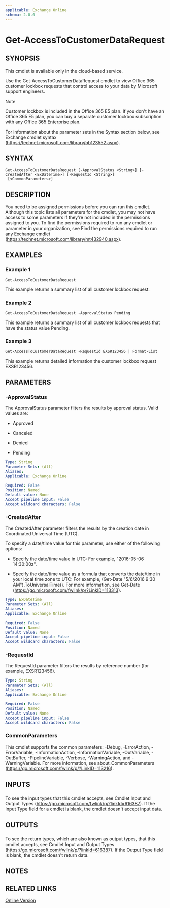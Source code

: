 ```yaml
---
applicable: Exchange Online
schema: 2.0.0
---
```


# Get-AccessToCustomerDataRequest

## SYNOPSIS
This cmdlet is available only in the cloud-based service.

Use the Get-AccessToCustomerDataRequest cmdlet to view Office 365 customer lockbox requests that control access to your data by Microsoft support engineers.

> [!NOTE] 
> Customer lockbox is included in the Office 365 E5 plan. If you don't have an Office 365 E5 plan, you can buy a separate customer lockbox subscription with any Office 365 Enterprise plan.

For information about the parameter sets in the Syntax section below, see Exchange cmdlet syntax (https://technet.microsoft.com/library/bb123552.aspx).

## SYNTAX

```
Get-AccessToCustomerDataRequest [-ApprovalStatus <String>] [-CreatedAfter <ExDateTime>] [-RequestId <String>]
 [<CommonParameters>]
```

## DESCRIPTION
You need to be assigned permissions before you can run this cmdlet. Although this topic lists all parameters for the cmdlet, you may not have access to some parameters if they're not included in the permissions assigned to you. To find the permissions required to run any cmdlet or parameter in your organization, see Find the permissions required to run any Exchange cmdlet (https://technet.microsoft.com/library/mt432940.aspx).

## EXAMPLES

### Example 1
```
Get-AccessToCustomerDataRequest
```

This example returns a summary list of all customer lockbox request.

### Example 2
```
Get-AccessToCustomerDataRequest -ApprovalStatus Pending
```

This example returns a summary list of all customer lockbox requests that have the status value Pending.

### Example 3
```
Get-AccessToCustomerDataRequest -RequestId EXSR123456 | Format-List
```

This example returns detailed information the customer lockbox request EXSR123456.

## PARAMETERS

### -ApprovalStatus
The ApprovalStatus parameter filters the results by approval status. Valid values are:

- Approved

- Canceled

- Denied

- Pending

```yaml
Type: String
Parameter Sets: (All)
Aliases:
Applicable: Exchange Online

Required: False
Position: Named
Default value: None
Accept pipeline input: False
Accept wildcard characters: False
```

### -CreatedAfter
The CreatedAfter parameter filters the results by the creation date in Coordinated Universal Time (UTC).

To specify a date/time value for this parameter, use either of the following options:

- Specify the date/time value in UTC: For example, "2016-05-06 14:30:00z".

- Specify the date/time value as a formula that converts the date/time in your local time zone to UTC: For example, (Get-Date "5/6/2016 9:30 AM").ToUniversalTime(). For more information, see Get-Date (https://go.microsoft.com/fwlink/p/?LinkID=113313).

```yaml
Type: ExDateTime
Parameter Sets: (All)
Aliases:
Applicable: Exchange Online

Required: False
Position: Named
Default value: None
Accept pipeline input: False
Accept wildcard characters: False
```

### -RequestId
The RequestId parameter filters the results by reference number (for example, EXSR123456).

```yaml
Type: String
Parameter Sets: (All)
Aliases:
Applicable: Exchange Online

Required: False
Position: Named
Default value: None
Accept pipeline input: False
Accept wildcard characters: False
```

### CommonParameters
This cmdlet supports the common parameters: -Debug, -ErrorAction, -ErrorVariable, -InformationAction, -InformationVariable, -OutVariable, -OutBuffer, -PipelineVariable, -Verbose, -WarningAction, and -WarningVariable. For more information, see about_CommonParameters (https://go.microsoft.com/fwlink/p/?LinkID=113216).

## INPUTS

###  
To see the input types that this cmdlet accepts, see Cmdlet Input and Output Types (https://go.microsoft.com/fwlink/p/?linkId=616387). If the Input Type field for a cmdlet is blank, the cmdlet doesn't accept input data.

## OUTPUTS

###  
To see the return types, which are also known as output types, that this cmdlet accepts, see Cmdlet Input and Output Types (https://go.microsoft.com/fwlink/p/?linkId=616387). If the Output Type field is blank, the cmdlet doesn't return data.

## NOTES

## RELATED LINKS

[Online Version](https://technet.microsoft.com/library/2ad3b776-f81b-4fdc-895b-a1ac98832286.aspx)

